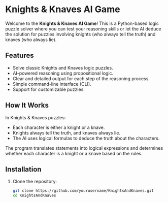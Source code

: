 # Knights & Knaves AI Game

Welcome to the **Knights & Knaves AI Game**! This is a Python-based logic puzzle solver where you can test your reasoning skills or let the AI deduce the solution for puzzles involving knights (who always tell the truth) and knaves (who always lie). 

## Features

- Solve classic Knights and Knaves logic puzzles.
- AI-powered reasoning using propositional logic.
- Clear and detailed output for each step of the reasoning process.
- Simple command-line interface (CLI).
- Support for customizable puzzles.

## How It Works

In Knights & Knaves puzzles:
- Each character is either a knight or a knave.
- Knights always tell the truth, and knaves always lie.
- The AI uses logical formulas to deduce the truth about the characters.

The program translates statements into logical expressions and determines whether each character is a knight or a knave based on the rules.

## Installation

1. Clone the repository:
   ```bash
   git clone https://github.com/yourusername/KnightsAndKnaves.git
   cd KnightsAndKnaves
